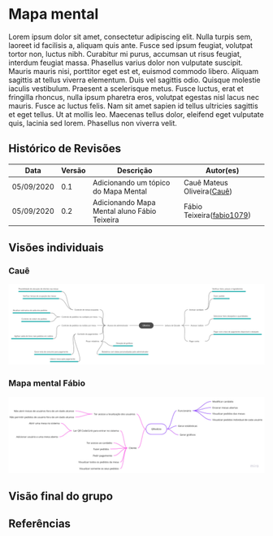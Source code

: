 # Mapa mental

<p>
Lorem ipsum dolor sit amet, consectetur adipiscing elit. Nulla turpis sem, laoreet id facilisis a, aliquam quis ante. Fusce sed ipsum feugiat, volutpat tortor non, luctus nibh. Curabitur mi purus, accumsan ut risus feugiat, interdum feugiat massa. Phasellus varius dolor non vulputate suscipit. Mauris mauris nisi, porttitor eget est et, euismod commodo libero. Aliquam sagittis at tellus viverra elementum. Duis vel sagittis odio. Quisque molestie iaculis vestibulum. Praesent a scelerisque metus. Fusce luctus, erat et fringilla rhoncus, nulla ipsum pharetra eros, volutpat egestas nisl lacus nec mauris. Fusce ac luctus felis. Nam sit amet sapien id tellus ultricies sagittis et eget tellus. Ut at mollis leo. Maecenas tellus dolor, eleifend eget vulputate quis, lacinia sed lorem. Phasellus non viverra velit. 
</p>

## Histórico de Revisões

<table>
  <thead>
    <tr>
      <th>Data</th>
      <th>Versão</th>
      <th>Descrição</th>
      <th>Autor(es)</th>
    </tr>
  </thead>

  <tbody>
    <tr>
      <td>05/09/2020</td>
      <td>0.1</td>
      <td>Adicionando um tópico do Mapa Mental</td>
      <td>
        Cauê Mateus Oliveira(<a target="blank" href="https://github.com/caue96">Cauê</a>)
      </td>
    </tr>
    <tr>
      <td>05/09/2020</td>
      <td>0.2</td>
      <td>Adicionando Mapa Mental aluno Fábio Teixeira</td>
      <td>
        Fábio Teixeira(<a target="blank" href="https://github.com/fabio1079">fabio1079</a>)
      </td>
    </tr>
  </tbody>

</table>

## Visões individuais

### Cauê
[![Mapa Mental](../images/mindmap/Mapa_Mental_Caue.png)](https://ibb.co/kg4mP95)

### Mapa mental Fábio

![](../images/mindmap/Mind_Map_Fabio.jpg)

## Visão final do grupo

## Referências
